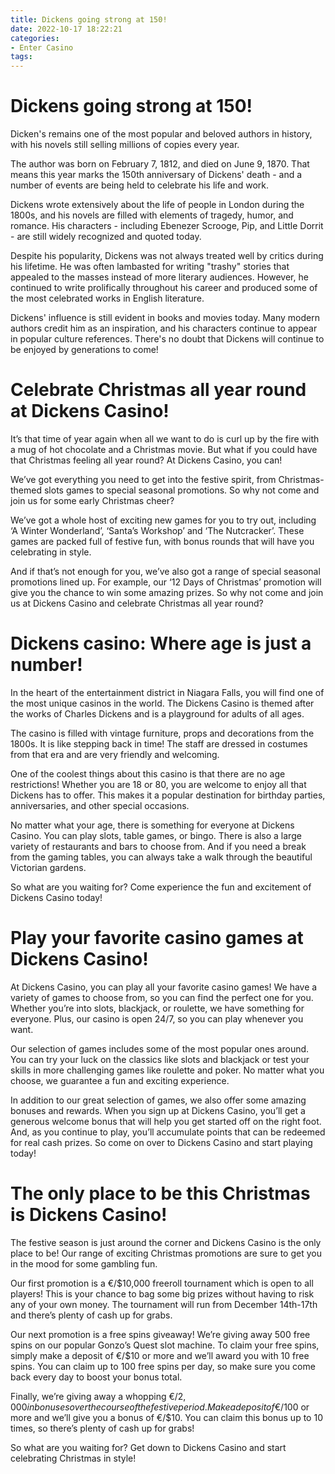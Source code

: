 ```yaml
---
title: Dickens going strong at 150!
date: 2022-10-17 18:22:21
categories:
- Enter Casino
tags:
---
```



#  Dickens going strong at 150!

Dicken's remains one of the most popular and beloved authors in history, with his novels still selling millions of copies every year.

The author was born on February 7, 1812, and died on June 9, 1870. That means this year marks the 150th anniversary of Dickens' death - and a number of events are being held to celebrate his life and work.

Dickens wrote extensively about the life of people in London during the 1800s, and his novels are filled with elements of tragedy, humor, and romance. His characters - including Ebenezer Scrooge, Pip, and Little Dorrit - are still widely recognized and quoted today.

Despite his popularity, Dickens was not always treated well by critics during his lifetime. He was often lambasted for writing "trashy" stories that appealed to the masses instead of more literary audiences. However, he continued to write prolifically throughout his career and produced some of the most celebrated works in English literature.

Dickens' influence is still evident in books and movies today. Many modern authors credit him as an inspiration, and his characters continue to appear in popular culture references. There's no doubt that Dickens will continue to be enjoyed by generations to come!

#  Celebrate Christmas all year round at Dickens Casino!

It’s that time of year again when all we want to do is curl up by the fire with a mug of hot chocolate and a Christmas movie. But what if you could have that Christmas feeling all year round? At Dickens Casino, you can!

We’ve got everything you need to get into the festive spirit, from Christmas-themed slots games to special seasonal promotions. So why not come and join us for some early Christmas cheer?

We’ve got a whole host of exciting new games for you to try out, including ‘A Winter Wonderland’, ‘Santa’s Workshop’ and ‘The Nutcracker’. These games are packed full of festive fun, with bonus rounds that will have you celebrating in style.

And if that’s not enough for you, we’ve also got a range of special seasonal promotions lined up. For example, our ‘12 Days of Christmas’ promotion will give you the chance to win some amazing prizes. So why not come and join us at Dickens Casino and celebrate Christmas all year round?

#  Dickens casino: Where age is just a number!

In the heart of the entertainment district in Niagara Falls, you will find one of the most unique casinos in the world. The Dickens Casino is themed after the works of Charles Dickens and is a playground for adults of all ages.

The casino is filled with vintage furniture, props and decorations from the 1800s. It is like stepping back in time! The staff are dressed in costumes from that era and are very friendly and welcoming.

One of the coolest things about this casino is that there are no age restrictions! Whether you are 18 or 80, you are welcome to enjoy all that Dickens has to offer. This makes it a popular destination for birthday parties, anniversaries, and other special occasions.

No matter what your age, there is something for everyone at Dickens Casino. You can play slots, table games, or bingo. There is also a large variety of restaurants and bars to choose from. And if you need a break from the gaming tables, you can always take a walk through the beautiful Victorian gardens.

So what are you waiting for? Come experience the fun and excitement of Dickens Casino today!

#  Play your favorite casino games at Dickens Casino!

At Dickens Casino, you can play all your favorite casino games! We have a variety of games to choose from, so you can find the perfect one for you. Whether you’re into slots, blackjack, or roulette, we have something for everyone. Plus, our casino is open 24/7, so you can play whenever you want.

Our selection of games includes some of the most popular ones around. You can try your luck on the classics like slots and blackjack or test your skills in more challenging games like roulette and poker. No matter what you choose, we guarantee a fun and exciting experience.

In addition to our great selection of games, we also offer some amazing bonuses and rewards. When you sign up at Dickens Casino, you’ll get a generous welcome bonus that will help you get started off on the right foot. And, as you continue to play, you’ll accumulate points that can be redeemed for real cash prizes. So come on over to Dickens Casino and start playing today!

#  The only place to be this Christmas is Dickens Casino!

The festive season is just around the corner and Dickens Casino is the only place to be! Our range of exciting Christmas promotions are sure to get you in the mood for some gambling fun.

Our first promotion is a €/$10,000 freeroll tournament which is open to all players! This is your chance to bag some big prizes without having to risk any of your own money. The tournament will run from December 14th-17th and there’s plenty of cash up for grabs.

Our next promotion is a free spins giveaway! We’re giving away 500 free spins on our popular Gonzo’s Quest slot machine. To claim your free spins, simply make a deposit of €/$10 or more and we’ll award you with 10 free spins. You can claim up to 100 free spins per day, so make sure you come back every day to boost your bonus total.

Finally, we’re giving away a whopping €/$2,000 in bonuses over the course of the festive period. Make a deposit of €/$100 or more and we’ll give you a bonus of €/$10. You can claim this bonus up to 10 times, so there’s plenty of cash up for grabs!

So what are you waiting for? Get down to Dickens Casino and start celebrating Christmas in style!